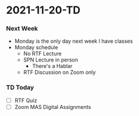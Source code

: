 # 2021-11-20-TD
### Next Week
- Monday is the only day next week I have classes
- Monday schedule
  - No RTF Lecture
  - SPN Lecture in person
    - There's a Hablar
  - RTF Discussion on Zoom only 

### TD Today
- [ ] RTF Quiz
- [ ] Zoom MAS Digital Assignments